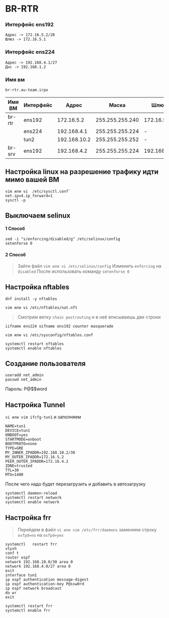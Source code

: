 # BR-RTR

### Интерфейс ens192 
```
Адрес -> 172.16.5.2/28
Шлюз -> 172.16.5.1
```
### Интерфейс ens224

```
Адрес -> 192.168.4.1/27
Днс -> 192.168.1.2
```
### Имя вм
```
br-rtr.au-team.irpo
```
| Имя ВМ   | Интерфейс  |Адрес       | Маска         |Шлюз       | ДНС         |
|----------|------------|------------|---------------|-----------|-------------|
| br-rtr   | ens192     |172.16.5.2  |255.255.255.240| 172.16.5.1|      -      |
|          | ens224     |192.168.4.1 |255.255.255.224|     -     | 192.168.1.2 |
|          |   tun2     |192.168.10.2|255.255.255.252|     -     |      -      | 
| br-srv   | ens192     |192.168.4.2 |255.255.255.224|192.168.4.1| 192.168.1.2 |



## Настройка linux на разрешение трафику идти мимо вашей ВМ
~~~
vim или vi  /etc/sysctl.conf`
net.ipv4.ip_forward=1 
sysctl -p
~~~
##  Выключаем selinux
#### 1 Способ
```
sed -i "s/enforcing/disabled/g" /etc/selinux/config
setenforse 0
```
#### 2 Способ 
>Зайти файл `vim или vi /etc/selinux/config`
>Изменить `enforcing` на `disabled`
>После использовать команду `setenforse 0`
## Настройка nftables
~~~
dnf install -y nftables
~~~
`vim или vi /etc/nftables/nat.nft`

>Смотрим ветку `chain postrouting` и в неё вписываешь две строки 
~~~
iifname ens224 oifname ens192 counter masquerade
~~~
`vim или vi /etc/sysconfig/nftables.conf`

```
systemctl restart nftables 
systemctl enable nftables 

```
## Создание пользователя
```
useradd net_admin
passwd net_admin
```
Пароль: P@$$word

## Настройка Tunnel
`vi или vim ifcfg-tun1` и заполняем
```
NAME=tun1
DEVICE=tun1
ONBOOT=yes
STARTMODE=onboot
BOOTPROTO=none
TYPE=GRE
MY_INNER_IPADDR=192.168.10.2/30
MY_OUTER_IPADDR=172.16.5.2
PEER_OUTER_IPADDR=172.16.4.2
ZONE=trusted
TTL=30
MTU=1400
```
После чего надо будет перезагрузить и добавить в автозагрузку 

```
systemctl daemon-reload
systemctl restart network
systemctl enable network 

```
## Настройка frr
>Перейдем в файл `vi или vim /etc/frr/daemons` заменяем строку `osfpd=no`  на `osfpd=yes`
```
systemctl	restart frr
vtysh
conf t
router ospf
network 192.168.10.0/30 area 0
network 192.168.4.0/27 area 0
exit
interface tun1
ip ospf authentication message-digest
ip ospf authentication-key P@ssw0rd
ip ospf network broadcast 
do wr
exit
```
```
systemctl restart frr
systemctl enable frr
```


